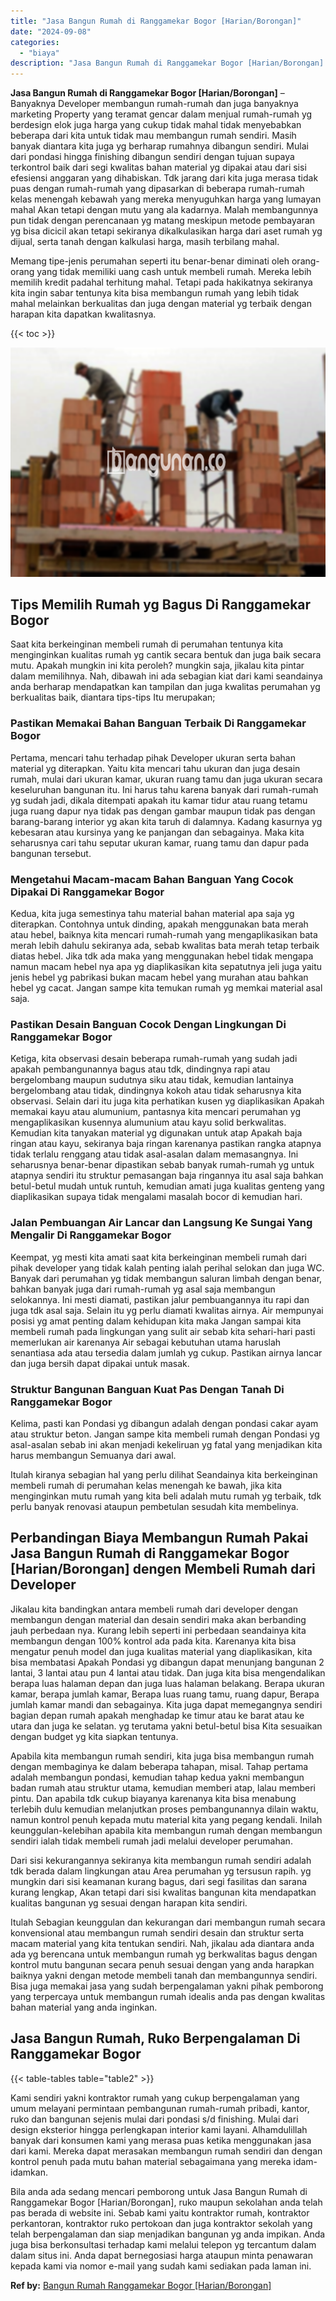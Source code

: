 ```yaml
---
title: "Jasa Bangun Rumah di Ranggamekar Bogor [Harian/Borongan]"
date: "2024-09-08"
categories: 
  - "biaya"
description: "Jasa Bangun Rumah di Ranggamekar Bogor [Harian/Borongan]. Bila anda ada sedang mencari pemborong untuk Jasa Bangun Rumah di Ranggamekar Bogor [Harian/Borong..."
---
```


**Jasa Bangun Rumah di Ranggamekar Bogor \[Harian/Borongan\]** – Banyaknya Developer membangun rumah-rumah dan juga banyaknya marketing Property yang teramat gencar dalam menjual rumah-rumah yg berdesign elok juga harga yang cukup tidak mahal tidak menyebabkan beberapa dari kita untuk tidak mau membangun rumah sendiri. Masih banyak diantara kita juga yg berharap rumahnya dibangun sendiri. Mulai dari pondasi hingga finishing dibangun sendiri dengan tujuan supaya terkontrol baik dari segi kwalitas bahan material yg dipakai atau dari sisi efesiensi anggaran yang dihabiskan. Tdk jarang dari kita juga merasa tidak puas dengan rumah-rumah yang dipasarkan di beberapa rumah-rumah kelas menengah kebawah yang mereka menyuguhkan harga yang lumayan mahal Akan tetapi dengan mutu yang ala kadarnya. Malah membangunnya pun tidak dengan perencanaan yg matang meskipun metode pembayaran yg bisa dicicil akan tetapi sekiranya dikalkulasikan harga dari aset rumah yg dijual, serta tanah dengan kalkulasi harga, masih terbilang mahal.

Memang tipe-jenis perumahan seperti itu benar-benar diminati oleh orang-orang yang tidak memiliki uang cash untuk membeli rumah. Mereka lebih memilih kredit padahal terhitung mahal. Tetapi pada hakikatnya sekiranya kita ingin sabar tentunya kita bisa membangun rumah yang lebih tidak mahal melainkan berkualitas dan juga dengan material yg terbaik dengan harapan kita dapatkan kwalitasnya.

{{< toc >}}

![Jasa Bangun Rumah di Ranggamekar Bogor [Harian/Borongan]](/images/borong-bangunan-07.png)

## Tips Memilih Rumah yg Bagus Di Ranggamekar Bogor

Saat kita berkeinginan membeli rumah di perumahan tentunya kita menginginkan kualitas rumah yg cantik secara bentuk dan juga baik secara mutu. Apakah mungkin ini kita peroleh? mungkin saja, jikalau kita pintar dalam memilihnya. Nah, dibawah ini ada sebagian kiat dari kami seandainya anda berharap mendapatkan kan tampilan dan juga kwalitas perumahan yg berkualitas baik, diantara tips-tips Itu merupakan;

### Pastikan Memakai Bahan Banguan Terbaik Di Ranggamekar Bogor

Pertama, mencari tahu terhadap pihak Developer ukuran serta bahan material yg diterapkan. Yaitu kita mencari tahu ukuran dan juga desain rumah, mulai dari ukuran kamar, ukuran ruang tamu dan juga ukuran secara keseluruhan bangunan itu. Ini harus tahu karena banyak dari rumah-rumah yg sudah jadi, dikala ditempati apakah itu kamar tidur atau ruang tetamu juga ruang dapur nya tidak pas dengan gambar maupun tidak pas dengan barang-barang interior yg akan kita taruh di dalamnya. Kadang kasurnya yg kebesaran atau kursinya yang ke panjangan dan sebagainya. Maka kita seharusnya cari tahu seputar ukuran kamar, ruang tamu dan dapur pada bangunan tersebut.

### Mengetahui Macam-macam Bahan Banguan Yang Cocok Dipakai Di Ranggamekar Bogor

Kedua, kita juga semestinya tahu material bahan material apa saja yg diterapkan. Contohnya untuk dinding, apakah menggunakan bata merah atau hebel, baiknya kita mencari rumah-rumah yang mengaplikasikan bata merah lebih dahulu sekiranya ada, sebab kwalitas bata merah tetap terbaik diatas hebel. Jika tdk ada maka yang menggunakan hebel tidak mengapa namun macam hebel nya apa yg diaplikasikan kita sepatutnya jeli juga yaitu jenis hebel yg pabrikasi bukan macam hebel yang murahan atau bahkan hebel yg cacat. Jangan sampe kita temukan rumah yg memkai material asal saja.

### Pastikan Desain Banguan Cocok Dengan Lingkungan Di Ranggamekar Bogor

Ketiga, kita observasi desain beberapa rumah-rumah yang sudah jadi apakah pembangunannya bagus atau tdk, dindingnya rapi atau bergelombang maupun sudutnya siku atau tidak, kemudian lantainya bergelombang atau tidak, dindingnya kokoh atau tidak seharusnya kita observasi. Selain dari itu juga kita perhatikan kusen yg diaplikasikan Apakah memakai kayu atau alumunium, pantasnya kita mencari perumahan yg mengaplikasikan kusennya alumunium atau kayu solid berkwalitas. Kemudian kita tanyakan material yg digunakan untuk atap Apakah baja ringan atau kayu, sekiranya baja ringan karenanya pastikan rangka atapnya tidak terlalu renggang atau tidak asal-asalan dalam memasangnya. Ini seharusnya benar-benar dipastikan sebab banyak rumah-rumah yg untuk atapnya sendiri itu struktur pemasangan baja ringannya itu asal saja bahkan betul-betul mudah untuk runtuh, kemudian amati juga kualitas genteng yang diaplikasikan supaya tidak mengalami masalah bocor di kemudian hari.

### Jalan Pembuangan Air Lancar dan Langsung Ke Sungai Yang Mengalir Di Ranggamekar Bogor

Keempat, yg mesti kita amati saat kita berkeinginan membeli rumah dari pihak developer yang tidak kalah penting ialah perihal selokan dan juga WC. Banyak dari perumahan yg tidak membangun saluran limbah dengan benar, bahkan banyak juga dari rumah-rumah yg asal saja membangun selokannya. Ini mesti diamati, pastikan jalur pembuangannya itu rapi dan juga tdk asal saja. Selain itu yg perlu diamati kwalitas airnya. Air mempunyai posisi yg amat penting dalam kehidupan kita maka Jangan sampai kita membeli rumah pada lingkungan yang sulit air sebab kita sehari-hari pasti memerlukan air karenanya Air sebagai kebutuhan utama haruslah senantiasa ada atau tersedia dalam jumlah yg cukup. Pastikan airnya lancar dan juga bersih dapat dipakai untuk masak.

### Struktur Bangunan Banguan Kuat Pas Dengan Tanah Di Ranggamekar Bogor

Kelima, pasti kan Pondasi yg dibangun adalah dengan pondasi cakar ayam atau struktur beton. Jangan sampe kita membeli rumah dengan Pondasi yg asal-asalan sebab ini akan menjadi kekeliruan yg fatal yang menjadikan kita harus membangun Semuanya dari awal.

Itulah kiranya sebagian hal yang perlu dilihat Seandainya kita berkeinginan membeli rumah di perumahan kelas menengah ke bawah, jika kita menginginkan mutu rumah yang kita beli adalah mutu rumah yg terbaik, tdk perlu banyak renovasi ataupun pembetulan sesudah kita membelinya.

## Perbandingan Biaya Membangun Rumah Pakai Jasa Bangun Rumah di Ranggamekar Bogor \[Harian/Borongan\] dengen Membeli Rumah dari Developer

Jikalau kita bandingkan antara membeli rumah dari developer dengan membangun dengan material dan desain sendiri maka akan berbanding jauh perbedaan nya. Kurang lebih seperti ini perbedaan seandainya kita membangun dengan 100% kontrol ada pada kita. Karenanya kita bisa mengatur penuh model dan juga kualitas material yang diaplikasikan, kita bisa membatasi Apakah Pondasi yg dibangun dapat menunjang bangunan 2 lantai, 3 lantai atau pun 4 lantai atau tidak. Dan juga kita bisa mengendalikan berapa luas halaman depan dan juga luas halaman belakang. Berapa ukuran kamar, berapa jumlah kamar, Berapa luas ruang tamu, ruang dapur, Berapa jumlah kamar mandi dan sebagainya. Kita juga dapat memegangnya sendiri bagian depan rumah apakah menghadap ke timur atau ke barat atau ke utara dan juga ke selatan. yg terutama yakni betul-betul bisa Kita sesuaikan dengan budget yg kita siapkan tentunya.

Apabila kita membangun rumah sendiri, kita juga bisa membangun rumah dengan membaginya ke dalam beberapa tahapan, misal. Tahap pertama adalah membangun pondasi, kemudian tahap kedua yakni membangun badan rumah atau struktur utama, kemudian memberi atap, lalau memberi pintu. Dan apabila tdk cukup biayanya karenanya kita bisa menabung terlebih dulu kemudian melanjutkan proses pembangunannya dilain waktu, namun kontrol penuh kepada mutu material kita yang pegang kendali. Inilah keunggulan-kelebihan apabila kita membangun rumah dengan membangun sendiri ialah tidak membeli rumah jadi melalui developer perumahan.

Dari sisi kekurangannya sekiranya kita membangun rumah sendiri adalah tdk berada dalam lingkungan atau Area perumahan yg tersusun rapih. yg mungkin dari sisi keamanan kurang bagus, dari segi fasilitas dan sarana kurang lengkap, Akan tetapi dari sisi kwalitas bangunan kita mendapatkan kualitas bangunan yg sesuai dengan harapan kita sendiri.

Itulah Sebagian keunggulan dan kekurangan dari membangun rumah secara konvensional atau membangun rumah sendiri desain dan struktur serta macam material yang kita tentukan sendiri. Nah, jikalau ada diantara anda ada yg berencana untuk membangun rumah yg berkwalitas bagus dengan kontrol mutu bangunan secara penuh sesuai dengan yang anda harapkan baiknya yakni dengan metode membeli tanah dan membangunnya sendiri. Bisa juga memakai jasa yang sudah berpengalaman yakni pihak pemborong yang terpercaya untuk membangun rumah idealis anda pas dengan kwalitas bahan material yang anda inginkan.

## Jasa Bangun Rumah, Ruko Berpengalaman Di Ranggamekar Bogor

{{< table-tables table="table2" >}}

Kami sendiri yakni kontraktor rumah yang cukup berpengalaman yang umum melayani permintaan pembangunan rumah-rumah pribadi, kantor, ruko dan bangunan sejenis mulai dari pondasi s/d finishing. Mulai dari design eksterior hingga perlengkapan interior kami layani. Alhamdulillah banyak dari konsumen kami yang merasa puas ketika menggunakan jasa dari kami. Mereka dapat merasakan membangun rumah sendiri dan dengan kontrol penuh pada mutu bahan material sebagaimana yang mereka idam-idamkan.

Bila anda ada sedang mencari pemborong untuk Jasa Bangun Rumah di Ranggamekar Bogor \[Harian/Borongan\], ruko maupun sekolahan anda telah pas berada di website ini. Sebab kami yaitu kontraktor rumah, kontraktor perkantoran, kontraktor ruko pertokoan dan juga kontraktor sekolah yang telah berpengalaman dan siap menjadikan bangunan yg anda impikan. Anda juga bisa berkonsultasi terhadap kami melalui telepon yg tercantum dalam dalam situs ini. Anda dapat bernegosiasi harga ataupun minta penawaran kepada kami via nomor e-mail yang sudah kami sediakan pada laman ini.

**Ref by:** [Bangun Rumah Ranggamekar Bogor [Harian/Borongan]](https://id.wikipedia.org/wiki/Bangun)
